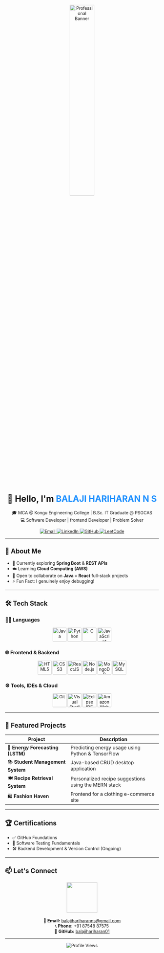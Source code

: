 <!-- Header GIF -->
<p align="center">
  <img src="https://github.com/rajput2107/rajput2107/blob/master/Assets/Developer.gif?raw=true" width="40%" alt="Professional Banner">
</p>

<h1 align="center">
  👋 Hello, I'm <span style="color:#1e90ff"><b>BALAJI HARIHARAN N S</b></span>
</h1>

<p align="center">
  🎓 MCA @ Kongu Engineering College | B.Sc. IT Graduate @ PSGCAS<br>
  💻 Software Developer | frontend Developer | Problem Solver
</p>

<p align="center">
  <a href="mailto:balajihariharanns@gmail.com" title="Email Me">
    <img src="https://img.shields.io/badge/Gmail-D14836?style=for-the-badge&logo=gmail&logoColor=white" alt="Email" />
  </a>
  <a href="https://www.linkedin.com/in/n-s-balaji-hariharan-28109a24a/" title="Connect with me on LinkedIn">
    <img src="https://img.shields.io/badge/LinkedIn-0077B5?style=for-the-badge&logo=linkedin&logoColor=white" alt="LinkedIn" />
  </a>
  <a href="https://github.com/balajihariharan01" title="Check out my GitHub repositories">
    <img src="https://img.shields.io/badge/GitHub-181717?style=for-the-badge&logo=github&logoColor=white" alt="GitHub" />
  </a>
  <a href="https://leetcode.com/u/balajihariharan/" title="Visit my LeetCode profile">
    <img src="https://img.shields.io/badge/LeetCode-F89F1B?style=for-the-badge&logo=leetcode&logoColor=white" alt="LeetCode" />
  </a>
</p>

---

## 🌟 About Me

- 🔭 Currently exploring **Spring Boot** & **REST APIs**
- ☁️ Learning **Cloud Computing (AWS)**
- 👯 Open to collaborate on **Java + React** full-stack projects
- ⚡ Fun Fact: I genuinely enjoy debugging!

---

## 🛠️ Tech Stack

### 🧑‍💻 Languages
<p align="center">
  <img src="https://skillicons.dev/icons?i=java" title="Java" height="45"/>
  <img src="https://skillicons.dev/icons?i=python" title="Python" height="45"/>
  <img src="https://skillicons.dev/icons?i=c" title="C" height="45"/>
  <img src="https://skillicons.dev/icons?i=js" title="JavaScript" height="45"/>
</p>

### 🌐 Frontend & Backend
<p align="center">
  <img src="https://skillicons.dev/icons?i=html" title="HTML5" height="45"/>
  <img src="https://skillicons.dev/icons?i=css" title="CSS3" height="45"/>
  <img src="https://skillicons.dev/icons?i=react" title="ReactJS" height="45"/>
  <img src="https://skillicons.dev/icons?i=nodejs" title="Node.js" height="45"/>
  <img src="https://skillicons.dev/icons?i=mongodb" title="MongoDB" height="45"/>
  <img src="https://skillicons.dev/icons?i=mysql" title="MySQL" height="45"/>
</p>

### ⚙️ Tools, IDEs & Cloud
<p align="center">
  <img src="https://skillicons.dev/icons?i=git" title="Git" height="45"/>
  <img src="https://skillicons.dev/icons?i=vscode" title="Visual Studio Code" height="45"/>
  <img src="https://skillicons.dev/icons?i=eclipse" title="Eclipse IDE" height="45"/>
  <img src="https://skillicons.dev/icons?i=aws" title="Amazon Web Services" height="45"/>
</p>

---

## 🚀 Featured Projects

| Project | Description |
|--------|-------------|
| 🔋 **Energy Forecasting (LSTM)** | Predicting energy usage using Python & TensorFlow |
| 📚 **Student Management System** | Java-based CRUD desktop application |
| 🍽️ **Recipe Retrieval System** | Personalized recipe suggestions using the MERN stack |
| 🛍️ **Fashion Haven** | Frontend for a clothing e-commerce site |

---

## 🏆 Certifications

- ✅ GitHub Foundations  
- 🧪 Software Testing Fundamentals  
- 🛠️ Backend Development & Version Control (Ongoing)

---

## 📫 Let's Connect

<p align="center">
  <img src="https://media.giphy.com/media/LmNwrBhejkK9EFP504/giphy.gif" width="100px" /><br><br>
  📧 <b>Email:</b> <a href="mailto:balajihariharanns@gmail.com" title="Send me an email">balajihariharanns@gmail.com</a><br>
  📞 <b>Phone:</b> +91 87548 87575<br>
  🐙 <b>GitHub:</b> <a href="https://github.com/balajihariharan01" title="Visit my GitHub profile">balajihariharan01</a>
</p>

---

<p align="center">
  <img src="https://komarev.com/ghpvc/?username=balajihariharan01&label=Profile%20Views&color=00CED1&style=flat" alt="Profile Views">
</p>
